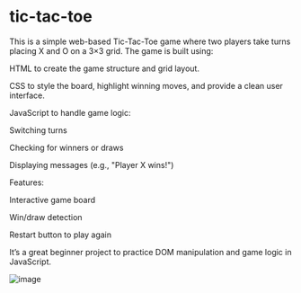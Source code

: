 # tic-tac-toe
This is a simple web-based Tic-Tac-Toe game where two players take turns placing X and O on a 3×3 grid. The game is built using:

HTML to create the game structure and grid layout.

CSS to style the board, highlight winning moves, and provide a clean user interface.

JavaScript to handle game logic:

Switching turns

Checking for winners or draws

Displaying messages (e.g., "Player X wins!")

Features:

Interactive game board

Win/draw detection

Restart button to play again

It’s a great beginner project to practice DOM manipulation and game logic in JavaScript.

![image](https://github.com/user-attachments/assets/d8226efa-460d-4504-8647-f7ce42eb6221)

